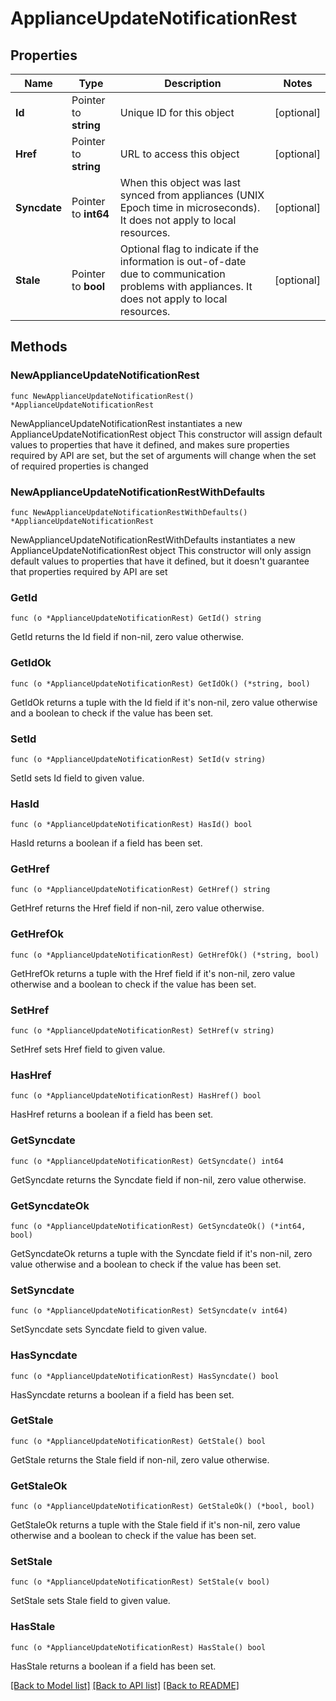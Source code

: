 # ApplianceUpdateNotificationRest

## Properties

Name | Type | Description | Notes
------------ | ------------- | ------------- | -------------
**Id** | Pointer to **string** | Unique ID for this object | [optional] 
**Href** | Pointer to **string** | URL to access this object | [optional] 
**Syncdate** | Pointer to **int64** | When this object was last synced from appliances (UNIX Epoch time in microseconds). It does not apply to local resources. | [optional] 
**Stale** | Pointer to **bool** | Optional flag to indicate if the information is out-of-date due to communication problems with appliances. It does not apply to local resources. | [optional] 

## Methods

### NewApplianceUpdateNotificationRest

`func NewApplianceUpdateNotificationRest() *ApplianceUpdateNotificationRest`

NewApplianceUpdateNotificationRest instantiates a new ApplianceUpdateNotificationRest object
This constructor will assign default values to properties that have it defined,
and makes sure properties required by API are set, but the set of arguments
will change when the set of required properties is changed

### NewApplianceUpdateNotificationRestWithDefaults

`func NewApplianceUpdateNotificationRestWithDefaults() *ApplianceUpdateNotificationRest`

NewApplianceUpdateNotificationRestWithDefaults instantiates a new ApplianceUpdateNotificationRest object
This constructor will only assign default values to properties that have it defined,
but it doesn't guarantee that properties required by API are set

### GetId

`func (o *ApplianceUpdateNotificationRest) GetId() string`

GetId returns the Id field if non-nil, zero value otherwise.

### GetIdOk

`func (o *ApplianceUpdateNotificationRest) GetIdOk() (*string, bool)`

GetIdOk returns a tuple with the Id field if it's non-nil, zero value otherwise
and a boolean to check if the value has been set.

### SetId

`func (o *ApplianceUpdateNotificationRest) SetId(v string)`

SetId sets Id field to given value.

### HasId

`func (o *ApplianceUpdateNotificationRest) HasId() bool`

HasId returns a boolean if a field has been set.

### GetHref

`func (o *ApplianceUpdateNotificationRest) GetHref() string`

GetHref returns the Href field if non-nil, zero value otherwise.

### GetHrefOk

`func (o *ApplianceUpdateNotificationRest) GetHrefOk() (*string, bool)`

GetHrefOk returns a tuple with the Href field if it's non-nil, zero value otherwise
and a boolean to check if the value has been set.

### SetHref

`func (o *ApplianceUpdateNotificationRest) SetHref(v string)`

SetHref sets Href field to given value.

### HasHref

`func (o *ApplianceUpdateNotificationRest) HasHref() bool`

HasHref returns a boolean if a field has been set.

### GetSyncdate

`func (o *ApplianceUpdateNotificationRest) GetSyncdate() int64`

GetSyncdate returns the Syncdate field if non-nil, zero value otherwise.

### GetSyncdateOk

`func (o *ApplianceUpdateNotificationRest) GetSyncdateOk() (*int64, bool)`

GetSyncdateOk returns a tuple with the Syncdate field if it's non-nil, zero value otherwise
and a boolean to check if the value has been set.

### SetSyncdate

`func (o *ApplianceUpdateNotificationRest) SetSyncdate(v int64)`

SetSyncdate sets Syncdate field to given value.

### HasSyncdate

`func (o *ApplianceUpdateNotificationRest) HasSyncdate() bool`

HasSyncdate returns a boolean if a field has been set.

### GetStale

`func (o *ApplianceUpdateNotificationRest) GetStale() bool`

GetStale returns the Stale field if non-nil, zero value otherwise.

### GetStaleOk

`func (o *ApplianceUpdateNotificationRest) GetStaleOk() (*bool, bool)`

GetStaleOk returns a tuple with the Stale field if it's non-nil, zero value otherwise
and a boolean to check if the value has been set.

### SetStale

`func (o *ApplianceUpdateNotificationRest) SetStale(v bool)`

SetStale sets Stale field to given value.

### HasStale

`func (o *ApplianceUpdateNotificationRest) HasStale() bool`

HasStale returns a boolean if a field has been set.


[[Back to Model list]](../README.md#documentation-for-models) [[Back to API list]](../README.md#documentation-for-api-endpoints) [[Back to README]](../README.md)


